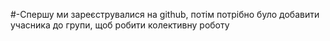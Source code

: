 #-Спершу ми зареєструвалися на github, потім  потрібно було добавити учасника до групи, щоб робити колективну роботу
